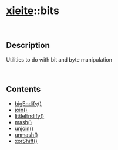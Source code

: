 # [xieite](./xieite.md)\:\:bits

&nbsp;

## Description
Utilities to do with bit and byte manipulation

&nbsp;

## Contents
- [bigEndify\(\)](./namespaces/bits/big_endify.md)
- [join\(\)](./namespaces/bits/join.md)
- [littleEndify\(\)](./namespaces/bits/little_endify.md)
- [mash\(\)](./namespaces/bits/mash.md)
- [unjoin\(\)](./namespaces/bits/unjoin.md)
- [unmash\(\)](./namespaces/bits/unmash.md)
- [xorShift\(\)](./namespaces/hahes/xor_shift.md)
